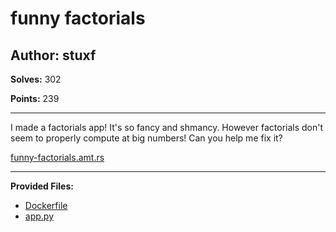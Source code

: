 # funny factorials

## Author: stuxf

**Solves:** 302

**Points:** 239

---

I made a factorials app! It's so fancy and shmancy. However factorials don't seem to properly compute at big numbers! Can you help me fix it?

[funny-factorials.amt.rs](http://funny-factorials.amt.rs)

---

**Provided Files:**

- [Dockerfile](Dockerfile)
- [app.py](app/app.py)
